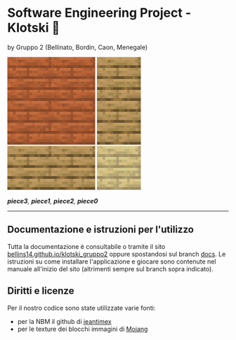 # Software Engineering Project - Klotski 🧩
by Gruppo 2 (Bellinato, Bordin, Caon, Menegale)

![piece3](src/main/resources/com/klotski/app/img/piece3.png) ![piece1](src/main/resources/com/klotski/app/img/piece1.png) ![piece2](src/main/resources/com/klotski/app/img/piece2.png) ![piece0](src/main/resources/com/klotski/app/img/piece0.png)

_**piece3**, **piece1**, **piece2**, **piece0**_ 

---

## Documentazione e istruzioni per l'utilizzo
Tutta la documentazione è consultabile o tramite il sito [bellins14.github.io/klotski_gruppo2](bellins14.github.io/klotski_gruppo2) oppure spostandosi sul branch [docs](https://github.com/bellins14/klotski_gruppo2/tree/docs).
Le istruzioni su come installare l'applicazione e giocare sono contenute nel manuale all'inizio del sito (altrimenti sempre sul branch sopra indicato).

## Diritti e licenze
Per il nostro codice sono state utilizzate varie fonti:
* per la NBM il github di [jeantimex](https://github.com/jeantimex/Klotski)
* per le texture dei blocchi immagini di [Mojang](https://www.minecraft.net/en-us/terms#commercial)
